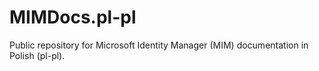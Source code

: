 # MIMDocs.pl-pl
Public repository for Microsoft Identity Manager (MIM) documentation in Polish (pl-pl).
